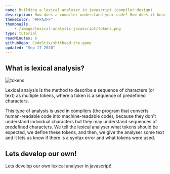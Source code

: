 ```yaml
---
name: Building a lexical analyser in javascript (compiler design)
description: How does a compiler understand your code? How does it know what machine-code it should generate? This tutorial explains how you can create your own lexical analyser in javascript.
themeColor: "#FFA3FF"
thumbnails:
    - /image/lexical-analysis-javascript/tokens.png
type: tutorial
readMinutes: 6
githubRepo: CodeStix/shithead-the-game
updated: "Sep 17 2020"
---
```


## What is lexical analysis?

![tokens](/image/lexical-analysis-javascript/tokens.png)

Lexical analysis is the method to describe a sequence of characters (or text) as multiple tokens, where a token is a sequence of predefined characters.

This type of analysis is used in compilers (the program that converts human-readable code into machine-readable code), because they don't understand individual characters but they may understand sequences of predefined characters. We tell the lexical analyser what tokens should be expected, we define these tokens, and then, we give the analyser some text and it lets us know if there is a syntax error and what tokens were used.

## Lets develop our own!

Lets develop our own lexical analyser in javascript!
